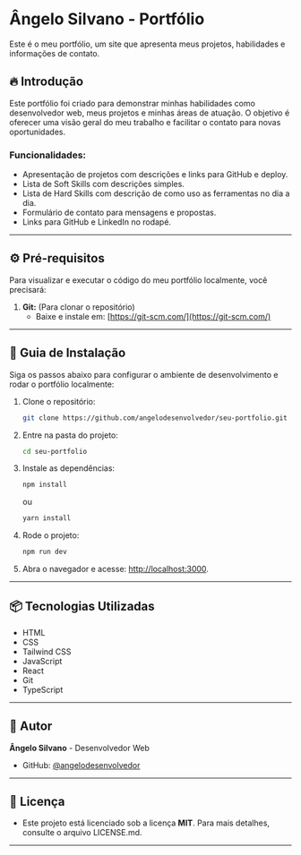 # Ângelo Silvano - Portfólio  

Este é o meu portfólio, um site que apresenta meus projetos, habilidades e informações de contato.  

## 🔥 Introdução  

Este portfólio foi criado para demonstrar minhas habilidades como desenvolvedor web, meus projetos e minhas áreas de atuação. O objetivo é oferecer uma visão geral do meu trabalho e facilitar o contato para novas oportunidades.  

### **Funcionalidades:**  
- Apresentação de projetos com descrições e links para GitHub e deploy.  
- Lista de Soft Skills com descrições simples.  
- Lista de Hard Skills com descrição de como uso as ferramentas no dia a dia.  
- Formulário de contato para mensagens e propostas.  
- Links para GitHub e LinkedIn no rodapé.  

---

## ⚙️ Pré-requisitos  

Para visualizar e executar o código do meu portfólio localmente, você precisará:  

1. **Git:** (Para clonar o repositório)  
   - Baixe e instale em: [https://git-scm.com/](https://git-scm.com/)  

---

## 🔨 Guia de Instalação  

Siga os passos abaixo para configurar o ambiente de desenvolvimento e rodar o portfólio localmente:  

1. Clone o repositório:  
   ```bash  
   git clone https://github.com/angelodesenvolvedor/seu-portfolio.git  
   ```  

2. Entre na pasta do projeto:  
   ```bash  
   cd seu-portfolio  
   ```  

3. Instale as dependências:  
   ```bash  
   npm install  
   ```  
   ou  
   ```bash  
   yarn install  
   ```  

4. Rode o projeto:  
   ```bash  
   npm run dev  
   ```  

5. Abra o navegador e acesse: [http://localhost:3000](http://localhost:3000).  

---

## 📦 Tecnologias Utilizadas  

- HTML  
- CSS  
- Tailwind CSS  
- JavaScript  
- React  
- Git  
- TypeScript  

---

## 👷 Autor  

**Ângelo Silvano**  - Desenvolvedor Web  
- GitHub: [@angelodesenvolvedor](https://github.com/angelodesenvolvedor)  

---

## 📄 Licença  

- Este projeto está licenciado sob a licença **MIT**. Para mais detalhes, consulte o arquivo LICENSE.md.  

---  

